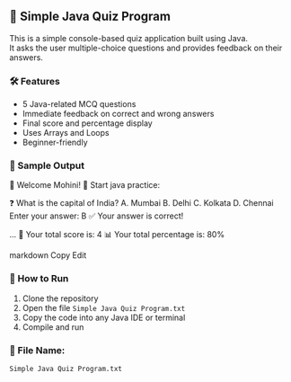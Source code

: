 ## 🎯 Simple Java Quiz Program

This is a simple console-based quiz application built using Java.  
It asks the user multiple-choice questions and provides feedback on their answers.

### 🛠️ Features
- 5 Java-related MCQ questions
- Immediate feedback on correct and wrong answers
- Final score and percentage display
- Uses Arrays and Loops
- Beginner-friendly

### 📸 Sample Output
👋 Welcome Mohini!
📘 Start java practice:

❓ What is the capital of India?
A. Mumbai B. Delhi C. Kolkata D. Chennai
Enter your answer: B
✅ Your answer is correct!

...
🏁 Your total score is: 4
📊 Your total percentage is: 80%

markdown
Copy
Edit

### 🚀 How to Run

1. Clone the repository
2. Open the file `Simple Java Quiz Program.txt`
3. Copy the code into any Java IDE or terminal
4. Compile and run

### 📂 File Name:
`Simple Java Quiz Program.txt`
